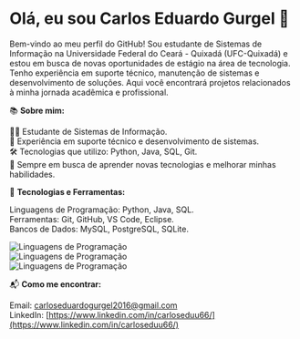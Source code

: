# Olá, eu sou Carlos Eduardo Gurgel 👋

Bem-vindo ao meu perfil do GitHub! Sou estudante de Sistemas de Informação na Universidade Federal do Ceará - Quixadá (UFC-Quixadá) e estou em busca de novas oportunidades de estágio na área de tecnologia. Tenho experiência em suporte técnico, manutenção de sistemas e desenvolvimento de soluções. Aqui você encontrará projetos relacionados à minha jornada acadêmica e profissional.

📚 **Sobre mim:**

👨‍💻 Estudante de Sistemas de Informação.  
💼 Experiência em suporte técnico e desenvolvimento de sistemas.  
🛠️ Tecnologias que utilizo: Python, Java, SQL, Git.  
🚀 Sempre em busca de aprender novas tecnologias e melhorar minhas habilidades.

🔧 **Tecnologias e Ferramentas:**

Linguagens de Programação: Python, Java, SQL.  
Ferramentas: Git, GitHub, VS Code, Eclipse.  
Bancos de Dados: MySQL, PostgreSQL, SQLite.

<!-- Linguagens -->
![Linguagens de Programação](https://img.shields.io/github/languages/top/carloseduu66/REPO_NAME?color=blue&style=flat-square)  
![Linguagens de Programação](https://img.shields.io/github/languages/top/carloseduu66/REPO_NAME?color=yellow&style=flat-square)  
![Linguagens de Programação](https://img.shields.io/github/languages/top/carloseduu66/REPO_NAME?color=red&style=flat-square)

📬 **Como me encontrar:**

Email: carloseduardogurgel2016@gmail.com  
LinkedIn: [https://www.linkedin.com/in/carloseduu66/](https://www.linkedin.com/in/carloseduu66/)
